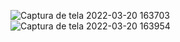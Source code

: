 ![Captura de tela 2022-03-20 163703](https://user-images.githubusercontent.com/80164486/159262832-de436ce2-e4d3-4a4f-9abb-5dd06a280e6d.png)
![Captura de tela 2022-03-20 163954](https://user-images.githubusercontent.com/80164486/159262856-a169fec6-9fc2-410b-b752-189799fa2e4e.png)

